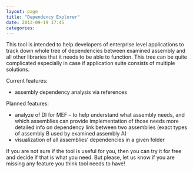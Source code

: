 ```yaml
---
layout: page
title: "Dependency Explorer"
date: 2013-09-19 17:45
categories:
---
```


This tool is intended to help developers of enterprise level applications to track down whole tree of dependencies between examined assembly and all other libraries that it needs to be able to function. This tree can be quite complicated especially in case if application suite consists of multiple solutions.

Current features:

- assembly dependency analysis via references

Planned features:

- analyze of DI for MEF – to help understand what assembly needs, and which assemblies can provide implementation of those needs
more detailed info on dependency link between two assemblies (exact types of assembly B used by examined assembly A)
- visualization of all assemblies’ dependencies in a given folder

If you are not sure if the tool is useful for you, then you can try it for free and decide if that is what you need. But please, let us know if you are missing any feature you think tool needs to have!
